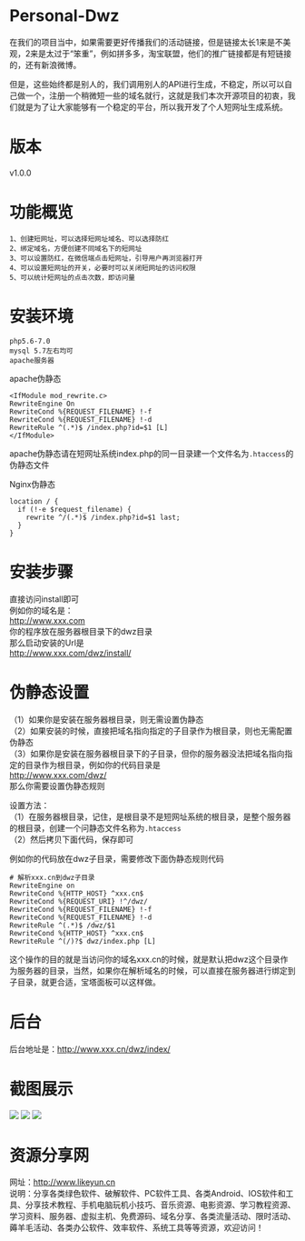 # Personal-Dwz
在我们的项目当中，如果需要更好传播我们的活动链接，但是链接太长1来是不美观，2来是太过于“笨重”，例如拼多多，淘宝联盟，他们的推广链接都是有短链接的，还有新浪微博。

但是，这些始终都是别人的，我们调用别人的API进行生成，不稳定，所以可以自己做一个，注册一个稍微短一些的域名就行，这就是我们本次开源项目的初衷，我们就是为了让大家能够有一个稳定的平台，所以我开发了个人短网址生成系统。

# 版本
v1.0.0

# 功能概览
`1、创建短网址，可以选择短网址域名、可以选择防红`<br/>
`2、绑定域名，方便创建不同域名下的短网址`<br/>
`3、可以设置防红，在微信端点击短网址，引导用户再浏览器打开`<br/>
`4、可以设置短网址的开关，必要时可以关闭短网址的访问权限`<br/>
`5、可以统计短网址的点击次数，即访问量`<br/>

# 安装环境
`php5.6-7.0`<br/>
`mysql 5.7左右均可`<br/>
`apache服务器`<br/>

apache伪静态

```
<IfModule mod_rewrite.c>
RewriteEngine On
RewriteCond %{REQUEST_FILENAME} !-f
RewriteCond %{REQUEST_FILENAME} !-d
RewriteRule ^(.*)$ /index.php?id=$1 [L]
</IfModule>
```

apache伪静态请在短网址系统index.php的同一目录建一个文件名为`.htaccess`的伪静态文件

Nginx伪静态
```
location / {
  if (!-e $request_filename) {
    rewrite ^/(.*)$ /index.php?id=$1 last;
  }
}
```

# 安装步骤
直接访问install即可<br/>
例如你的域名是：<br/>
http://www.xxx.com<br/>
你的程序放在服务器根目录下的dwz目录<br/>
那么启动安装的Url是<br/>
http://www.xxx.com/dwz/install/<br/>

# 伪静态设置
（1）如果你是安装在服务器根目录，则无需设置伪静态<br/>
（2）如果安装的时候，直接把域名指向指定的子目录作为根目录，则也无需配置伪静态<br/>
（3）如果你是安装在服务器根目录下的子目录，但你的服务器没法把域名指向指定的目录作为根目录，例如你的代码目录是<br/>
http://www.xxx.com/dwz/<br/>
那么你需要设置伪静态规则<br/>

设置方法：<br/>
（1）在服务器根目录，记住，是根目录不是短网址系统的根目录，是整个服务器的根目录，创建一个问静态文件名称为` .htaccess ` <br/>
（2）然后拷贝下面代码，保存即可<br/>

例如你的代码放在dwz子目录，需要修改下面伪静态规则代码

```
# 解析xxx.cn到dwz子目录
RewriteEngine on 
RewriteCond %{HTTP_HOST} ^xxx.cn$ 
RewriteCond %{REQUEST_URI} !^/dwz/ 
RewriteCond %{REQUEST_FILENAME} !-f 
RewriteCond %{REQUEST_FILENAME} !-d 
RewriteRule ^(.*)$ /dwz/$1 
RewriteCond %{HTTP_HOST} ^xxx.cn$ 
RewriteRule ^(/)?$ dwz/index.php [L]
```

这个操作的目的就是当访问你的域名xxx.cn的时候，就是默认把dwz这个目录作为服务器的目录，当然，如果你在解析域名的时候，可以直接在服务器进行绑定到子目录，就更合适，宝塔面板可以这样做。

# 后台
后台地址是：http://www.xxx.cn/dwz/index/

# 截图展示
<img src="https://github.com/likeyun/TANKING/blob/master/%E5%BE%AE%E4%BF%A1%E6%88%AA%E5%9B%BE_20201107145319.png?raw=true"/>
<img src="https://github.com/likeyun/TANKING/blob/master/%E5%BE%AE%E4%BF%A1%E6%88%AA%E5%9B%BE_20201107145328.png?raw=true"/>
<img src="https://github.com/likeyun/TANKING/blob/master/%E5%BE%AE%E4%BF%A1%E6%88%AA%E5%9B%BE_20201107145335.png?raw=true"/>

# 资源分享网

网址：http://www.likeyun.cn <br/>
说明：分享各类绿色软件、破解软件、PC软件工具、各类Android、IOS软件和工具、分享技术教程、手机电脑玩机小技巧、音乐资源、电影资源、学习教程资源、学习资料、服务器、虚拟主机、免费源码、域名分享、各类流量活动、限时活动、薅羊毛活动、各类办公软件、效率软件、系统工具等等资源，欢迎访问！

